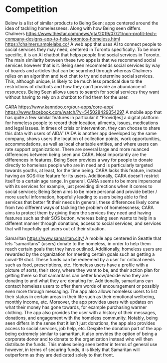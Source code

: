 # Competition

Below is a list of similar products to Being Seen; apps centered around the idea of tackling homelessness.  Along with how Being seen differs.
Chalmers 
https://www.thestar.com/news/gta/2019/07/21/non-profit-tech-company-designs-app-to-help-torontos-homeless.html
https://chalmers.amplelabs.co/ 
 A web app that uses AI to connect people to social services they may need, centered in Toronto specifically.  To be more specific, it is an AI chatbot that helps people find social services in Toronto.  The main similarity between these two apps is that we recommend social services however that is it.  Being seen recommends social services by way of boards and articles that can be searched through whereas Chalmers relies on an algorithm and text chat to try and determine social services.  This, although unique, is likely to be much less practical due to the restrictions of chatbots and how they can’t provide an abundance of resources. Being Seen allows users to search for social services they want without having to rely on a chatbot to find them for the user. 

CARA
https://www.kanndoo.org/our-apps/core-app/ 
https://www.facebook.com/watch/?v=545028429354297 
A mobile app that has quite a few similar features in particular it “Provid[es] a digital platform for homeless people to record their location, ailments, issues, medications and legal issues. In times of crisis or intervention, they can choose to share this data with users of AIDA” (AIDA is another app developed by the same company, shows users the location of collection points, work opportunities, accommodations, as well as local charitable entities, and where users can rate support organizations.  There are several large and more nuanced differences between being seen and CARA.  Most importantly are the differences in features, Being Seen provides a way for people to donate directly to homeless people who are in need and is particularly targeted towards youths, at least, for the time being.  CARA lacks this feature, instead having an SOS-like feature for its users.  Additionally, CARA doesn’t restrict itself to a certain age range.  In general, CARA seems to be more impersonal with its services for example, just providing directions when it comes to social services; Being Seen aims to be more personal and provide better / more useful information, hopefully leading to users being able to find services that better fit their needs  In general, these differences likely come from two different ways of tackling the problem of homelessness; CARA aims to protect them by giving them the services they need and having features such as their SOS button, whereas being seen wants to help in a different manner through donations, access to social services, and services that will hopefully get users out of their situation.

Samaritan
https://www.samaritan.city/ 
A mobile app centered in Seattle that lets “samaritans” (users) donate to the homeless, in order to help them reach certain goals that they have outlined.  Additionally, homeless users are rewarded by the organization for meeting certain goals such as getting a coivd-19 shot.  These funds can be redeemed by a user for critical needs such as food, prescriptions, etc.  Homeless users have a profile with a picture of sorts, their story, where they want to be, and their action plan for getting there so that samaritans can better know/decide who they are donating to and what they are donating for.  Additionally, samaritans can contact homeless users to offer them words of encouragement or possibly even more through messaging.  The app also allows homeless users to list their status in certain areas in their life such as their emotional wellbeing, monthly income, etc.  Moreover, the app provides users with updates on what their money has gone towards, for example purchasing warmer clothing.  The app also provides the user with a history of their messages, donations, and engagement with the homeless community.
Notably, being seen differs in the sense that it isn’t just donations, the app also provides access to social services, job help, etc. Despite the donation part of the app being extremely similar to samaritan, it also provides the option of being a corporate donor and to donate to the organization instead who will then distribute the funds.  This makes being seen better in terms of general use however, in terms of securing funds, it is likely that Samaritan will outperform as they are dedicated solely to that front.
